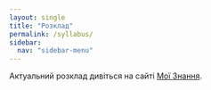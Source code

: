 ```yaml
---
layout: single
title: "Розклад"
permalink: /syllabus/
sidebar:
  nav: "sidebar-menu"
---
```


Актуальний розклад дивіться на сайті <a href="http://mz.com.ua/school-wall/3541" target="_blank">Мої Знання</a>.
